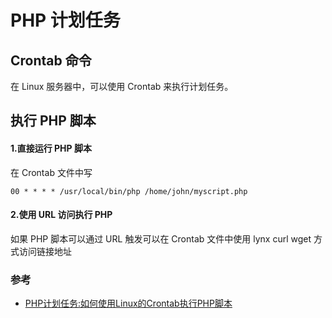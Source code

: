 # PHP 计划任务
## Crontab 命令
在 Linux 服务器中，可以使用 Crontab 来执行计划任务。
## 执行 PHP 脚本
#### 1.直接运行 PHP 脚本
在 Crontab 文件中写

```
00 * * * * /usr/local/bin/php /home/john/myscript.php
```
#### 2.使用 URL 访问执行 PHP
如果 PHP 脚本可以通过 URL 触发可以在 Crontab 文件中使用 lynx curl wget 方式访问链接地址
### 参考
* [PHP计划任务:如何使用Linux的Crontab执行PHP脚本](https://www.centos.bz/2011/07/php-cron-job-linux-crontab/)

